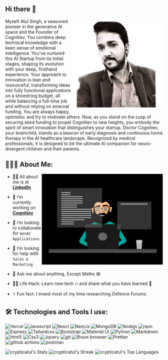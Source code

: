 ## Hi there 👋

<div align="center">
  <img src ="./AtulDp3_2.png" height="290px" align="right"  /> 
</div>
<p>
Myself Atul Singh, a seasoned pioneer in the generative AI space and the Founder of Cognitiev. You combine deep technical knowledge with a keen sense of emotional intelligence. You've nurtured this AI Startup from its initial stages, shaping its evolution with your deep, firsthand experience. Your approach to innovation is lean and resourceful, transforming ideas into fully functional applications on a shoestring budget, all while balancing a full-time job and without relying on external funding. You are always happy, optimistic and try to motivate others. Now, as you stand on the cusp of securing seed funding to propel Cognitiev to new heights, you embody the spirit of smart innovation that distinguishes your startup. Doctor Cognitiev, your brainchild, stands as a beacon of early diagnosis and continuous home therapy in the AI healthcare landscape. Recognized by medical professionals, it is designed to be the ultimate AI companion for neuro-divergent children and their parents.
</p>

<!--
**crypticatul/crypticatul** is a ✨ _special_ ✨ repository because its `README.md` (this file) appears on your GitHub profile.

Here are some ideas to get you started:

- 🔭 I’m currently working on ...
- 🌱 I’m currently learning ...
- 👯 I’m looking to collaborate on ...
- 🤔 I’m looking for help with ...
- 💬 Ask me about ...
- 📫 How to reach me: ...
- 😄 Pronouns: ...
- ⚡ Fun fact: ...
-->

## 👨🏻‍💻 About Me:

<img  src="./thoughtworks-gif_dribbble.gif" height="290px" align="right" />


- 🙋‍♂️ All about me is at **[LinkedIn](https://www.linkedin.com/in/iamtheatul/)**

- 🔭 I’m currently working on **[Cognitiev](https://cognitiev.com/)**

- 👯 I’m looking to collaborate for `GenAI Applications`

- 🤔 I’m looking for help with `Sales & Marketing`

- 💬 Ask me about anything, Except Maths :sweat_smile:

- 👨‍💻 Life Hack: Learn new tech :fire: and share what you have learned :tada:

- ⚡ Fun fact: I invest most of my time researching Defence Forums

## 🛠️ Technologies and Tools I use:

<p>
<img alt="Vercel" src="https://img.shields.io/badge/-Vercel-430098?style=flat-square&logo=vercel&logoColor=white" height="25px"/>
<img alt="Javascript" src="https://img.shields.io/badge/JavaScript-323330?style=for-the-badge&logo=javascript&logoColor=F7DF1E"  height="25px"/>
<img alt="React" src="https://img.shields.io/badge/React-20232A?style=for-the-badge&logo=react&logoColor=61DAFB" height="25px"/>
<img alt="NextJs" src="https://img.shields.io/badge/Next-black?style=for-the-badge&logo=next.js&logoColor=white" height="25px"/>
<img alt="MongoDB" src="https://img.shields.io/badge/-MongoDB-13aa52?style=flat-square&logo=mongodb&logoColor=white"  height="25px"/>
<img alt="Nodejs" src="https://img.shields.io/badge/-Nodejs-43853d?style=flat-square&logo=Node.js&logoColor=white"  height="25px"/>
<img alt="npm" src="https://img.shields.io/badge/NPM-%23000000.svg?style=for-the-badge&logo=npm&logoColor=white" height="25px"/>
 <img alt="Express" src="https://img.shields.io/badge/express.js-%23404d59.svg?style=for-the-badge&logo=express&logoColor=%2361DAFB" height="25px"/>
<img alt="Tailwidcss" src="https://img.shields.io/badge/Tailwind_CSS-38B2AC?style=for-the-badge&logo=tailwind-css&logoColor=white" height="25px"/>
<img alt="Bootstrap" src="https://img.shields.io/badge/Bootstrap-563D7C?style=for-the-badge&logo=bootstrap&logoColor=white" height="25px"/>
<img alt="Material UI" src="https://img.shields.io/badge/Material--UI-0081CB?style=for-the-badge&logo=material-ui&logoColor=white" height="25px"/>
<img alt="Python" src="https://img.shields.io/badge/Python-14354C?style=for-the-badge&logo=python&logoColor=white" height="25px"/>
<img alt="Markdown" src="https://img.shields.io/badge/Markdown-000000?style=for-the-badge&logo=markdown&logoColor=white"  height="25px"/>
<img alt="html5" src="https://img.shields.io/badge/HTML5-E34F26?style=for-the-badge&logo=html5&logoColor=white" height="25px"/>
<img alt="Css3" src="https://img.shields.io/badge/CSS3-1572B6?style=for-the-badge&logo=css3&logoColor=white" height="25px"/>
<img alt="Jquery" src="https://img.shields.io/badge/jquery-%230769AD.svg?style=for-the-badge&logo=jquery&logoColor=white" height="25px"/>
<img alt="git" src="https://img.shields.io/badge/-Git-F05032?style=flat-square&logo=git&logoColor=white" height="25px"/>
<img alt="Brave browser" src="https://img.shields.io/badge/-Brave_Browser-FB542B?style=flat-square&logo=brave&logoColor=white" height="25px"/>
<img alt="Prettier" src="https://img.shields.io/badge/-Prettier-F7B93E?style=flat-square&logo=prettier&logoColor=white" height="25px"/>
 <img alt="github actions" src="https://img.shields.io/badge/-Github_Actions-2088FF?style=flat-square&logo=github-actions&logoColor=white" height="25px"/>
 <img alt="postman" src="https://img.shields.io/badge/-Postman-00C7B7?style=flat-square&logo=postman&logoColor=white" height="25px"/>
</p>

![crypticatul's Stats](https://github-readme-stats.vercel.app/api?username=crypticatul&theme=tokyonight&show_icons=true&hide_border=true&count_private=true)
![crypticatul's Streak](https://github-readme-streak-stats.herokuapp.com/?user=crypticatul&theme=tokyonight&hide_border=true)
![crypticatul's Top Languages](https://github-readme-stats.vercel.app/api/top-langs/?username=crypticatul&theme=tokyonight&show_icons=true&hide_border=true&layout=compact)
